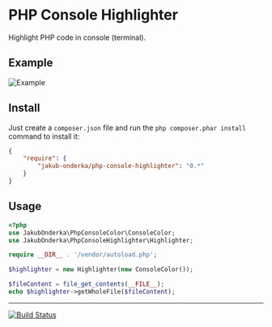 PHP Console Highlighter
=======================

Highlight PHP code in console (terminal).

Example
-------
![Example](http://jakubonderka.github.io/php-console-highlight-example.png)

Install
-------

Just create a `composer.json` file and run the `php composer.phar install` command to install it:

```json
{
    "require": {
        "jakub-onderka/php-console-highlighter": "0.*"
    }
}
```

Usage
-------
```php
<?php
use JakubOnderka\PhpConsoleColor\ConsoleColor;
use JakubOnderka\PhpConsoleHighlighter\Highlighter;

require __DIR__ . '/vendor/autoload.php';

$highlighter = new Highlighter(new ConsoleColor());

$fileContent = file_get_contents(__FILE__);
echo $highlighter->getWholeFile($fileContent);
```

------

[![Build Status](https://travis-ci.org/JakubOnderka/PHP-Console-Highlighter.svg?branch=master)](https://travis-ci.org/JakubOnderka/PHP-Console-Highlighter)

